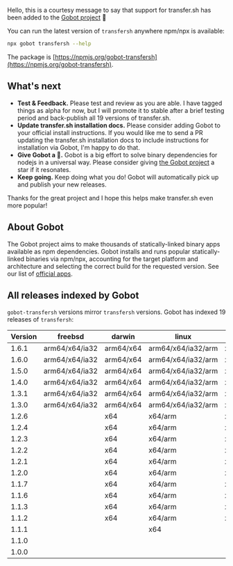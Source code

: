 Hello, this is a courtesy message to say that support for transfer.sh has been added to the [Gobot project](https://www.npmjs.com/package/gobot) 🎸

You can run the latest version of `transfersh` anywhere npm/npx is available:

```bash
npx gobot transfersh --help
```

The package is [https://npmjs.org/gobot-transfersh](https://npmjs.org/gobot-transfersh).

## What's next

- **Test & Feedback.** Please test and review as you are able. I have tagged things as alpha for now, but I will promote it to stable after a brief testing period and back-publish all 19 versions of transfer.sh.
- **Update transfer.sh installation docs.** Please consider adding Gobot to your official install instructions. If you would like me to send a PR updating the transfer.sh installation docs to include instructions for installation via Gobot, I'm happy to do that.
- **Give Gobot a 💫.** Gobot is a big effort to solve binary dependencies for nodejs in a universal way. Please consider giving [the Gobot project](https://github.com/benallfree/gobot) a star if it resonates.
- **Keep going.** Keep doing what you do! Gobot will automatically pick up and publish your new releases.

Thanks for the great project and I hope this helps make transfer.sh even more popular!

## About Gobot

The Gobot project aims to make thousands of statically-linked binary apps available as npm dependencies. Gobot installs and runs popular statically-linked binaries via npm/npx, accounting for the target platform and architecture and selecting the correct build for the requested version. See our list of [official apps](https://www.npmjs.com/package/gobot#official-gobot-apps).

## All releases indexed by Gobot

`gobot-transfersh` versions mirror `transfersh` versions. Gobot has indexed 19 releases of `transfersh`:

| Version | freebsd        | darwin    | linux              | win32    |
| ------- | -------------- | --------- | ------------------ | -------- |
| 1.6.1   | arm64/x64/ia32 | arm64/x64 | arm64/x64/ia32/arm | x64/ia32 |
| 1.6.0   | arm64/x64/ia32 | arm64/x64 | arm64/x64/ia32/arm | x64/ia32 |
| 1.5.0   | arm64/x64/ia32 | arm64/x64 | arm64/x64/ia32/arm | x64/ia32 |
| 1.4.0   | arm64/x64/ia32 | arm64/x64 | arm64/x64/ia32/arm | x64/ia32 |
| 1.3.1   | arm64/x64/ia32 | arm64/x64 | arm64/x64/ia32/arm | x64/ia32 |
| 1.3.0   | arm64/x64/ia32 | arm64/x64 | arm64/x64/ia32/arm | x64/ia32 |
| 1.2.6   |                | x64       | x64/arm            | x64      |
| 1.2.4   |                | x64       | x64/arm            | x64      |
| 1.2.3   |                | x64       | x64/arm            | x64      |
| 1.2.2   |                | x64       | x64/arm            | x64      |
| 1.2.1   |                | x64       | x64/arm            | x64      |
| 1.2.0   |                | x64       | x64/arm            | x64      |
| 1.1.7   |                | x64       | x64/arm            | x64      |
| 1.1.6   |                | x64       | x64/arm            | x64      |
| 1.1.3   |                | x64       | x64/arm            | x64      |
| 1.1.2   |                | x64       | x64/arm            | x64      |
| 1.1.1   |                |           | x64                |          |
| 1.1.0   |                |           |                    |          |
| 1.0.0   |                |           |                    |          |
